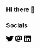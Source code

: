 ### Hi there 👋

### Socials

[<img src="icons/twitter.svg" alt="Twitter" width="20" height="20">](https://twitter.com/brototyp)
[<img src="icons/mastodon.svg" alt="Mastodon" width="20" height="20">](https://mastodon.social/@brototyp)
[<img src="icons/linkedin.svg" alt="Linkedin" width="20" height="20">](https://www.linkedin.com/in/cornelius-horstmann-ab97949b/)


<!--
**brototyp/brototyp** is a ✨ _special_ ✨ repository because its `README.md` (this file) appears on your GitHub profile.

Here are some ideas to get you started:

- 🔭 I’m currently working on ...
- 🌱 I’m currently learning ...
- 👯 I’m looking to collaborate on ...
- 🤔 I’m looking for help with ...
- 💬 Ask me about ...
- 📫 How to reach me: ...
- 😄 Pronouns: ...
- ⚡ Fun fact: ...
-->
